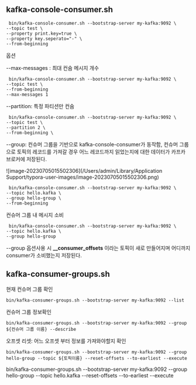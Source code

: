 ## kafka-console-consumer.sh

```
 bin/kafka-console-consumer.sh --bootstrap-server my-kafka:9092 \
--topic test \
--property print.key=true \
--property key.seperato="-" \
--from-beginning
```

옵션 

--max-messages : 최대 컨슘 메시지 개수

```
 bin/kafka-console-consumer.sh --bootstrap-server my-kafka:9092 \
--topic test \
--from-beginning
--max-messages 1
```

--partition: 특정 파티션만 컨슘

```
 bin/kafka-console-consumer.sh --bootstrap-server my-kafka:9092 \
--topic test \
--partition 2 \
--from-beginning \

```

--group: 컨슈머 그룹을 기반으로 kafka-console-consumer가 동작함, 컨슈머 그룹으로 토픽의 레코드를 가져갈 경우 어느 레코드까지 읽었는지에 대한 데이터가 카프카 브로커에 저장된다.

![image-20230705015502306](/Users/admin/Library/Application Support/typora-user-images/image-20230705015502306.png)

```
 bin/kafka-console-consumer.sh --bootstrap-server my-kafka:9092 \
--topic hello.kafka \
--group hello-group \
--from-beginning
```

컨슈머 그룹 내 메시지 소비

```
 bin/kafka-console-consumer.sh --bootstrap-server my-kafka:9092 \
--topic hello.kafka \
--group hello-group
```

--group 옵션사용 시 **__consumer_offsets** 이라는 토픽이 새로 만들어지며 어디까지 consumer가 소비했는지 저장된다.



## kafka-consumer-groups.sh

현재 컨슈머 그룹 확인

```
bin/kafka-consumer-groups.sh --bootstrap-server my-kafka:9092 --list
```

컨슈머 그룹 정보확인

```
bin/kafka-consumer-groups.sh --bootstrap-server my-kafka:9092 --group ${컨슈머 그룹 이름} --describe
```

오프셋 리셋: 어느 오프셋 부터 정보를 가져와야할지 확인 

```
bin/kafka-consumer-groups.sh --bootstrap-server my-kafka:9092 --group hello-group --topic ${토픽이름} --reset-offsets --to-earliest --execute
```

bin/kafka-consumer-groups.sh --bootstrap-server my-kafka:9092 --group hello-group --topic hello.kafka --reset-offsets --to-earliest --execute



